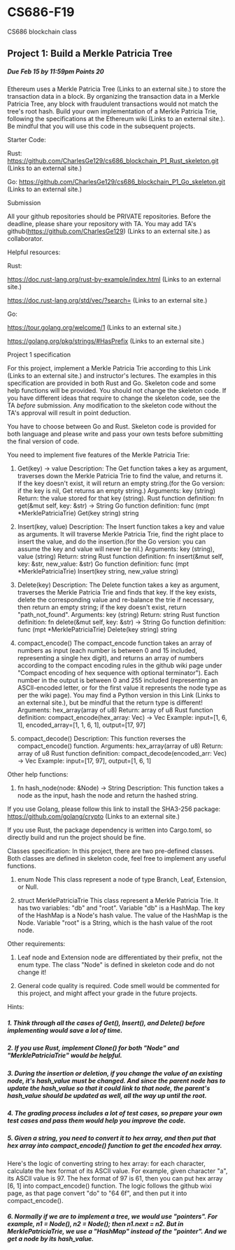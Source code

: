 # CS686-F19
CS686 blockchain class

## Project 1: Build a Merkle Patricia Tree
##### Due Feb 15 by 11:59pm  Points 20
Ethereum uses a Merkle Patricia Tree (Links to an external site.) to store the transaction data in a block. By organizing the transaction data in a Merkle Patricia Tree, any block with fraudulent transactions would not match the tree's root hash. Build your own implementation of a Merkle Patricia Trie, following the specifications at the Ethereum wiki (Links to an external site.). Be mindful that you will use this code in the subsequent projects. 

 

Starter Code:

Rust: https://github.com/CharlesGe129/cs686_blockchain_P1_Rust_skeleton.git (Links to an external site.)

Go: https://github.com/CharlesGe129/cs686_blockchain_P1_Go_skeleton.git (Links to an external site.)

 

Submission

All your github repositories should be PRIVATE repositories. Before the deadline, please share your repository with TA. You may add TA's github(https://github.com/CharlesGe129) (Links to an external site.) as collaborator.

 

Helpful resources:

Rust: 

https://doc.rust-lang.org/rust-by-example/index.html (Links to an external site.)

https://doc.rust-lang.org/std/vec/?search= (Links to an external site.)

Go:

https://tour.golang.org/welcome/1 (Links to an external site.)

https://golang.org/pkg/strings/#HasPrefix (Links to an external site.)

 

Project 1 specification

For this project, implement a Merkle Patricia Trie according to this Link (Links to an external site.) and instructor's lectures. The examples in this specification are provided in both Rust and Go. Skeleton code and some help functions will be provided. You should not change the skeleton code. If you have different ideas that require to change the skeleton code, see the TA *before* submission. Any modification to the skeleton code without the TA's approval will result in point deduction.

You have to choose between Go and Rust. Skeleton code is provided for both language and please write and pass your own tests before submitting the final version of code.

You need to implement five features of the Merkle Patricia Trie:

1. Get(key) -> value
Description: The Get function takes a key as argument, traverses down the Merkle Patricia Trie to find the value, and returns it. If the key doesn't exist, it will return an empty string.(for the Go version: if the key is nil, Get returns an empty string.)
Arguments: key (string)
Return: the value stored for that key (string).
Rust function definition: fn get(&mut self, key: &str) -> String
Go function definition: func (mpt *MerklePatriciaTrie) Get(key string) string

2. Insert(key, value)
Description: The Insert function takes a key and value as arguments. It will traverse  Merkle Patricia Trie, find the right place to insert the value, and do the insertion.(for the Go version: you can assume the key and value will never be nil.)
Arguments: key (string), value (string)
Return: string
Rust function definition: fn insert(&mut self, key: &str, new_value: &str)
Go function definition: func (mpt *MerklePatriciaTrie) Insert(key string, new_value string)

3. Delete(key)
Description: The Delete function takes a key as argument, traverses the Merkle Patricia Trie and finds that key. If the key exists, delete the corresponding value and re-balance the trie if necessary, then return an empty string; if the key doesn't exist, return "path_not_found".
Arguments: key (string)
Return: string
Rust function definition: fn delete(&mut self, key: &str) -> String
Go function definition: func (mpt *MerklePatriciaTrie) Delete(key string) string

4. compact_encode()
The compact_encode function takes an array of numbers as input (each number is between 0 and 15 included, representing a single hex digit), and returns an array of numbers according to the compact encoding rules in the github wiki page under "Compact encoding of hex sequence with optional terminator"). Each number in the output is between 0 and 255 included (representing an ASCII-encoded letter, or for the first value it represents the node type as per the wiki page). You may find a Python version in this Link (Links to an external site.), but be mindful that the return type is different!
Arguments: hex_array(array of u8)
Return: array of u8
Rust function definition: compact_encode(hex_array: Vec<u8>) -> Vec<u8>
Example: input=[1, 6, 1], encoded_array=[1, 1, 6, 1], output=[17, 97]

5. compact_decode()
Description: This function reverses the compact_encode() function. 
Arguments: hex_array(array of u8)
Return: array of u8
Rust function definition: compact_decode(encoded_arr: Vec<u8>) -> Vec<u8>
Example: input=[17, 97], output=[1, 6, 1]

Other help functions:

1. fn hash_node(node: &Node) -> String
Description: This function takes a node as the input, hash the node and return the hashed string.

If you use Golang, please follow this link to install the SHA3-256 package: https://github.com/golang/crypto (Links to an external site.)

If you use Rust, the package dependency is written into Cargo.toml, so directly build and run the project should be fine. 

Classes specification: 
In this project, there are two pre-defined classes. Both classes are defined in skeleton code, feel free to implement any useful functions.

1. enum Node
This class represent a node of type Branch, Leaf, Extension, or Null.

2. struct MerklePatriciaTrie
This class represent a Merkle Patricia Trie. It has two variables: "db" and "root".
Variable "db" is a HashMap. The key of the HashMap is a Node's hash value. The value of the HashMap is the Node. 
Variable "root" is a String, which is the hash value of the root node.

Other requirements:

1. Leaf node and Extension node are differentiated by their prefix, not the enum type. The class "Node" is defined in skeleton code and do not change it!

2. General code quality is required. Code smell would be commented for this project, and might affect your grade in the future projects. 


Hints:

##### 1. Think through all the cases of Get(), Insert(), and Delete() before implementing would save a lot of time. 
##### 2. If you use Rust, implement Clone() for both "Node" and "MerklePatriciaTrie" would be helpful.
##### 3. During the insertion or deletion, if you change the value of an existing node, it's hash_value must be changed. And since the parent node has to update the hash_value so that it could link to that node, the parent's hash_value should be updated as well, all the way up until the root.
##### 4. The grading process includes a lot of test cases, so prepare your own test cases and pass them would help you improve the code. 
##### 5. Given a string, you need to convert it to hex array, and then put that hex array into compact_encode() function to get the encoded hex array.
Here's the logic of converting string to hex array: for each character, calculate the hex format of its ASCII value. For example, given character "a", its ASCII value is 97. The hex format of 97 is 61, then you can put hex array [6, 1] into compact_encode() function. The logic follows the github wixi page, as that page convert "do" to "64 6f", and then put it into compact_encode(). 
##### 6. Normally if we are to implement a tree, we would use "pointers". For example, n1 = Node(), n2 = Node(); then n1.next = n2. But in MerklePatriciaTrie, we use a "HashMap" instead of the "pointer". And we get a node by its hash_value. 
